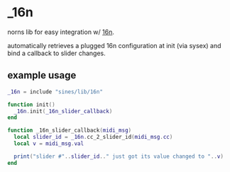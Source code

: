 # _16n

norns lib for easy integration w/ [16n](https://16n-faderbank.github.io/).

automatically retrieves a plugged 16n configuration at init (via sysex) and bind a callback to slider changes.


## example usage

```lua
_16n = include "sines/lib/16n"

function init()
  _16n.init(_16n_slider_callback)
end

function _16n_slider_callback(midi_msg)
  local slider_id = _16n.cc_2_slider_id(midi_msg.cc)
  local v = midi_msg.val

  print("slider #"..slider_id.." just got its value changed to "..v)
end
```
